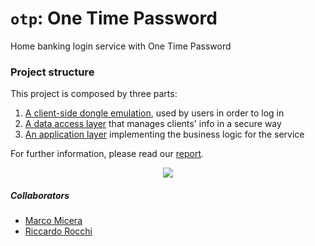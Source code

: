# `otp`: One Time Password
Home banking login service with One Time Password

### Project structure
This project is composed by three parts:
1. [A client-side dongle emulation](/client), used by users in order to log in
2. [A data access layer](/data) that manages clients' info in a secure way
3. [An application layer](/logic) implementing the business logic for the service

For further information, please read our [report](http://marcomicera.altervista.org/otp).

<p align="center"><img src="http://marcomicera.altervista.org/projects/sncs/client.png"/></p>

##### Collaborators
* [Marco Micera](https://github.com/marcomicera)
* [Riccardo Rocchi](https://github.com/riccardorocchi)
